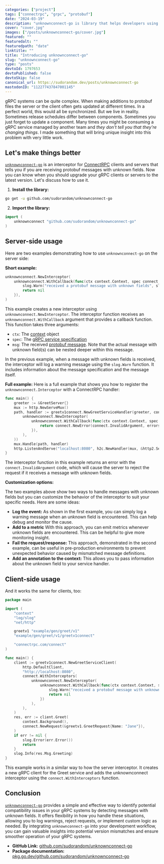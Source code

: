 ```yaml
---
categories: ["project"]
tags: ["connectrpc", "grpc", "protobuf"]
date: "2024-03-19"
description: "unknownconnect-go is library that helps developers using gRPC identify compatibility issues caused by mismatched message definitions."
cover: "cover.jpg"
images: ["/posts/unknownconnect-go/cover.jpg"]
featured: ""
featuredalt: ""
featuredpath: "date"
linktitle: ""
title: "Introducing unknownconnect-go"
slug: "unknownconnect-go"
type: "posts"
devtoId: 1797653
devtoPublished: false
devtoSkip: false
canonical_url: https://sudorandom.dev/posts/unknownconnect-go
mastodonID: "112277437847001145"
---
```


gRPC systems can be quite complex. When making additions to protobuf files the server or the client often gets updated at different times. In a perfect world, this would all be synchronized. But we live in reality. Sometimes release schedules differ between components. Sometimes you just forget to update a component. Many times you might be consuming a gRPC service managed by another team and *they don't tell you that they're changing things*. I made something that will bring unique insight into this problem with very little work.

## Let's make things better

[`unknownconnect-go`](https://github.com/sudorandom/unknownconnect-go/) is an interceptor for [ConnectRPC](https://connectrpc.com/) clients and servers that tells you if you are receiving protobuf messages with unknown fields. Now you can know when you should upgrade your gRPC clients or servers to the latest version. Let's discuss how to use it.

1. **Install the library:**

```bash
go get -u github.com/sudorandom/unknownconnect-go
```

2. **Import the library:**

```go
import (
    unknownconnect "github.com/sudorandom/unknownconnect-go"
)
```

## Server-side usage

Here are two examples demonstrating how to use `unknownconnect-go` on the server side:

**Short example:**

```go
unknownconnect.NewInterceptor(
    unknownconnect.WithCallback(func(ctx context.Context, spec connect.Spec, msg proto.Message) error {
        slog.Warn("received a protobuf message with unknown fields", slog.Any("spec", spec), slog.Any("msg", msg))
        return nil
    }),
)
```

This example creates a new interceptor using `unknownconnect.NewInterceptor`. The interceptor function receives an `unknownconnect.WithCallback` argument that provides a callback function. This function takes three arguments:

* `ctx`: The [context](https://pkg.go.dev/context#Context) object
* `spec`: The [gRPC service specification](https://pkg.go.dev/connectrpc.com/connect#Spec)
* `msg`: The received [protobuf message](https://pkg.go.dev/google.golang.org/protobuf/proto#Message). Note that the actual message with unknown field(s) can be nested deeper within this message.

In the previous example, when a message with unknown fields is received, the interceptor will log a warning message using the `slog.Warn` function. It includes information about the message specification and the message itself. 

**Full example:**
Here is a full example that shows you how to register the `unknownconnect.Interceptor` with a ConnectRPC handler:
```go
func main() {
    greeter := &GreetServer{}
    mux := http.NewServeMux()
    path, handler := greetv1connect.NewGreetServiceHandler(greeter, connect.WithInterceptors(
        unknownconnect.NewInterceptor(
            unknownconnect.WithCallback(func(ctx context.Context, spec connect.Spec, msg proto.Message) error {
                return connect.NewError(connect.InvalidArgument, errors.New("protobuf version missmatch; received unknown fields"))
            }),
        ),
    ))
    mux.Handle(path, handler)
    http.ListenAndServe("localhost:8080", h2c.NewHandler(mux, &http2.Server{}))
}
```

The interceptor function in this example returns an error with the `connect.InvalidArgument` code, which will cause the server to reject the request if it receives a message with unknown fields.

**Customization options:**

The two examples above show two ways to handle messages with unknown fields but you can customize the behavior of the interceptor to suit your specific needs. Here are some ideas:

* **Log the event:** As shown in the first example, you can simply log a warning message when an unknown field is encountered. This can help debug and monitor the cause.
* **Add to a metric** With this approach, you can emit metrics whenever unknown fields are encountered. This can be helpful to give more monitoring insight.
* **Fail the request/response:** This approach, demonstrated in the second example, can be useful in pre-production environments to prevent unexpected behavior caused by mismatched message definitions.
* **Add an annotation to the context:** This allows you to pass information about the unknown field to your service handler.

## Client-side usage

And it works the same for clients, too:

```go
package main

import (
    "context"
    "log/slog"
    "net/http"

    greetv1 "example/gen/greet/v1"
    "example/gen/greet/v1/greetv1connect"

    "connectrpc.com/connect"
)

func main() {
    client := greetv1connect.NewGreetServiceClient(
        http.DefaultClient,
        "http://localhost:8080",
        connect.WithInterceptors(
            unknownconnect.NewInterceptor(
                unknownconnect.WithCallback(func(ctx context.Context, spec connect.Spec, msg proto.Message) error {
                    slog.Warn("received a protobuf message with unknown fields", slog.Any("spec", spec), slog.Any("msg", msg))
                    return nil
                })
            ),
        ),
    )
    res, err := client.Greet(
        context.Background(),
        connect.NewRequest(&greetv1.GreetRequest{Name: "Jane"}),
    )
    if err != nil {
        slog.Error(err.Error())
        return
    }
    slog.Info(res.Msg.Greeting)
}
```

This example works in a similar way to how the server interceptor. It creates a new gRPC client for the Greet service and adds the unknownconnect interceptor using the `connect.WithInterceptors` function.

## Conclusion

[`unknownconnect-go`](https://github.com/sudorandom/unknownconnect-go/) provides a simple and effective way to identify potential compatibility issues in your gRPC systems by detecting messages with unknown fields. It offers flexibility in how you handle these situations, allowing you to log warnings, reject requests, or implement custom logic as needed. By integrating `unknownconnect-go` into your development workflow, you can gain valuable insights into potential version mismatches and ensure smoother operation of your gRPC systems.

- **GitHub Link:** [github.com/sudorandom/unknownconnect-go](https://github.com/sudorandom/unknownconnect-go/)
- **Package documentation:** [pkg.go.dev/github.com/sudorandom/unknownconnect-go](https://pkg.go.dev/github.com/sudorandom/unknownconnect-go)
